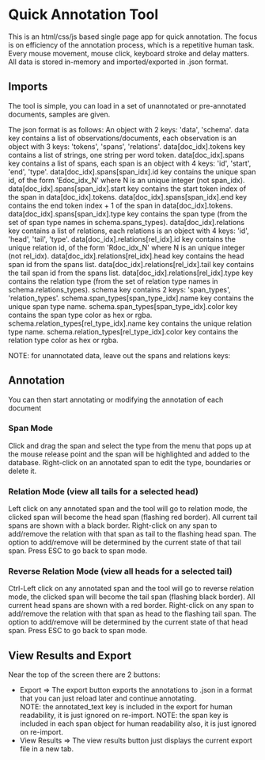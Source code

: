 # Quick Annotation Tool
This is an html/css/js based single page app for quick annotation.  The focus is on efficiency of the annotation process, which is a repetitive human task.  Every mouse movement, mouse click, keyboard stroke and delay matters.  All data is stored in-memory and imported/exported in .json format.

## Imports
The tool is simple, you can load in a set of unannotated or pre-annotated documents, samples are given.  

The json format is as follows:
An object with 2 keys: 'data', 'schema'.
data key contains a list of observations/documents, each observation is an object with 3 keys: 'tokens', 'spans', 'relations'.
data[doc_idx].tokens key contains a list of strings, one string per word token.
data[doc_idx].spans key contains a list of spans, each span is an object with 4 keys: 'id', 'start', 'end', 'type'.
data[doc_idx].spans[span_idx].id key contains the unique span id, of the form 'Edoc_idx_N' where N is an unique integer (not span_idx).
data[doc_idx].spans[span_idx].start key contains the start token index of the span in data[doc_idx].tokens.
data[doc_idx].spans[span_idx].end key contains the end token index + 1 of the span in data[doc_idx].tokens.
data[doc_idx].spans[span_idx].type key contains the span type (from the set of span type names in schema.spans_types).
data[doc_idx].relations key contains a list of relations, each relations is an object with 4 keys: 'id', 'head', 'tail', 'type'.
data[doc_idx].relations[rel_idx].id key contains the unique relation id, of the form 'Rdoc_idx_N' where N is an unique integer (not rel_idx).
data[doc_idx].relations[rel_idx].head key contains the head span id from the spans list.
data[doc_idx].relations[rel_idx].tail key contains the tail span id from the spans list.
data[doc_idx].relations[rel_idx].type key contains the relation type (from the set of relation type names in schema.relations_types).
schema key contains 2 keys: 'span_types', 'relation_types'.
schema.span_types[span_type_idx].name key contains the unique span type name.
schema.span_types[span_type_idx].color key contains the span type color as hex or rgba.
schema.relation_types[rel_type_idx].name key contains the unique relation type name.
schema.relation_types[rel_type_idx].color key contains the relation type color as hex or rgba.

NOTE: for unannotated data, leave out the spans and relations keys:

## Annotation
You can then start annotating or modifying the annotation of each document

### Span Mode
Click and drag the span and select the type from the menu that pops up at the mouse release point and the span will be highlighted and added to the database. Right-click on an annotated span to edit the type, boundaries or delete it.

### Relation Mode (view all tails for a selected head)
Left click on any annotated span and the tool will go to relation mode, the clicked span will become the head span (flashing red border). All current tail spans are shown with a black border.  Right-click on any span to add/remove the relation with that span as tail to the flashing head span.  The option to add/remove will be determined by the current state of that tail span. Press ESC to go back to span mode.

### Reverse Relation Mode (view all heads for a selected tail)
Ctrl-Left click on any annotated span and the tool will go to reverse relation mode, the clicked span will become the tail span (flashing black border). All current head spans are shown with a red border.  Right-click on any span to add/remove the relation with that span as head to the flashing tail span.  The option to add/remove will be determined by the current state of that head span. Press ESC to go back to span mode.


## View Results and Export
Near the top of the screen there are 2 buttons:
- Export => The export button exports the annotations to .json in a format that you can just reload later and continue annotating.   
  NOTE: the annotated_text key is included in the export for human readability, it is just ignored on re-import.
  NOTE: the span key is included in each span object for human readability also, it is just ignored on re-import.  
- View Results => The view results button just displays the current export file in a new tab.